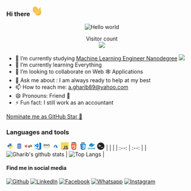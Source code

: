 ### Hi there <img src="https://raw.githubusercontent.com/ABSphreak/ABSphreak/master/gifs/Hi.gif" width="30px"></h2>

<p align='center'><img  src="https://user-images.githubusercontent.com/48323127/92276168-1ccd0400-ef0e-11ea-99f0-64f583d87e22.png" alt="Hello world" ></p>


<p align="center"> 
  Visitor count<br>
  <img src="https://profile-counter.glitch.me/anupamhaldkar/count.svg" />
</p>

- 🔭 I’m currently studying [Machine Learning Engineer Nanodegree](https://www.udacity.com/course/machine-learning-engineer-nanodegree--nd009t) <img src="https://media.giphy.com/media/WUlplcMpOCEmTGBtBW/giphy.gif" width="30">
- 🌱 I’m currently learning Everything
- 👯 I’m looking to collaborate on Web 🕸 Applications 
- 💬 Ask me about : I am always ready to help at my best 
- 📫 How to reach me: a.gharib89@yahoo.com  
- 😄 Pronouns: Friend :open_hands:
- ⚡ Fun fact: I still work as an accountant  

<a href="https://stars.github.com/">Nominate me as GitHub Star 🌟</a>

### Languages and tools
<code><img height="20" src="https://raw.githubusercontent.com/github/explore/80688e429a7d4ef2fca1e82350fe8e3517d3494d/topics/python/python.png"></code>
<code><img height="20" src="https://raw.githubusercontent.com/github/explore/80688e429a7d4ef2fca1e82350fe8e3517d3494d/topics/sql/sql.png"></code>
<code><img height="20" src="https://raw.githubusercontent.com/github/explore/80688e429a7d4ef2fca1e82350fe8e3517d3494d/topics/git/git.png"></code>
<code><img height="20" src="https://raw.githubusercontent.com/github/explore/80688e429a7d4ef2fca1e82350fe8e3517d3494d/topics/visual-studio-code/visual-studio-code.png"></code>
<code><img height="20" src="https://raw.githubusercontent.com/github/explore/80688e429a7d4ef2fca1e82350fe8e3517d3494d/topics/aws/aws.png"></code>
<code><img height="20" src="https://raw.githubusercontent.com/github/explore/80688e429a7d4ef2fca1e82350fe8e3517d3494d/topics/azure/azure.png"></code>
<code><img height="20" src="https://raw.githubusercontent.com/github/explore/80688e429a7d4ef2fca1e82350fe8e3517d3494d/topics/javascript/javascript.png"></code>
<code><img height="20" src="https://raw.githubusercontent.com/github/explore/80688e429a7d4ef2fca1e82350fe8e3517d3494d/topics/html/html.png"></code>
<code><img height="20" src="https://raw.githubusercontent.com/github/explore/80688e429a7d4ef2fca1e82350fe8e3517d3494d/topics/css/css.png"></code>
<code><img height="20" src="https://raw.githubusercontent.com/github/explore/80688e429a7d4ef2fca1e82350fe8e3517d3494d/topics/docker/docker.png"></code>
<code><img height="20" src="https://raw.githubusercontent.com/github/explore/80688e429a7d4ef2fca1e82350fe8e3517d3494d/topics/terminal/terminal.png"></code>
| | |
| :--: | :--: |
| ![Gharib's github stats](https://github-readme-stats.vercel.app/api?username=ahmed-gharib89&show_icons=true&theme=algolia&count_private=true) | ![Top Langs](https://github-readme-stats.vercel.app/api/top-langs/?username=ahmed-gharib89&theme=algolia) |

#### Find me in social media
[![Github](https://img.shields.io/badge/-Github-black?style=flat&labelColor=black&logo=github&logoColor=white "Github")](https://github.com/ahmed-gharib89 "Github")
[![LinkedIn](https://img.shields.io/badge/-LinkedIn-blue?style=flat&logo=Linkedin&logoColor=white "LinkedIn")](https://www.linkedin.com/in/ahmed-abdel-moniem-gharib/ "LinkedIn")
[![Facebook](https://img.shields.io/badge/-Facebook-informational?style=flat&labelColor=informational&logo=facebook&logoColor=white "Facebook")](https://www.facebook.com/just.nimo/)
[![Whatsapp](https://img.shields.io/badge/-Whatsapp-brightgreen?style=flat&labelColor=brightgreen&logo=whatsapp&logoColor=whiteg "Whatsapp")](https://wa.me/201096995535?text=Hello)
[![Instagram](https://img.shields.io/badge/-Instagram-c13584?style=flat&labelColor=c13584&logo=instagram&logoColor=white "Instagram")](https://www.instagram.com/ahmed.gharib89/)
